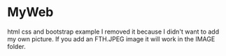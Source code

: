# MyWeb
 html css  and bootstrap example
 I removed it because I didn't want to add my own picture. If you add an FTH.JPEG image it will work in the IMAGE folder.
 
